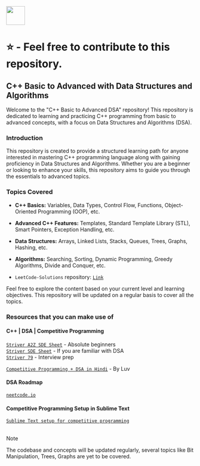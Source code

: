 <img src="https://user-images.githubusercontent.com/74038190/212284087-bbe7e430-757e-4901-90bf-4cd2ce3e1852.gif" width = "50">

# ⭐️ - Feel free to contribute to this repository.

## C++ Basic to Advanced with Data Structures and Algorithms

Welcome to the "C++ Basic to Advanced DSA" repository! This repository is dedicated to learning and practicing C++ programming from basic to advanced concepts, with a focus on Data Structures and Algorithms (DSA).

### Introduction

This repository is created to provide a structured learning path for anyone interested in mastering C++ programming language along with gaining proficiency in Data Structures and Algorithms. Whether you are a beginner or looking to enhance your skills, this repository aims to guide you through the essentials to advanced topics.

### Topics Covered

- **C++ Basics:** Variables, Data Types, Control Flow, Functions, Object-Oriented Programming (OOP), etc.
- **Advanced C++ Features:** Templates, Standard Template Library (STL), Smart Pointers, Exception Handling, etc.
- **Data Structures:** Arrays, Linked Lists, Stacks, Queues, Trees, Graphs, Hashing, etc.
- **Algorithms:** Searching, Sorting, Dynamic Programming, Greedy Algorithms, Divide and Conquer, etc.

- `LeetCode-Solutions` repository: [`Link`](https://github.com/mounishvatti/LeetCode-Solutions)

Feel free to explore the content based on your current level and learning objectives.
This repository will be updated on a regular basis to cover all the topics.

### Resources that you can make use of

#### C++ | DSA | Competitive Programming
[`Striver A2Z SDE Sheet`](https://takeuforward.org/strivers-a2z-dsa-course/strivers-a2z-dsa-course-sheet-2/) -  Absolute beginners<br>
[`Striver SDE Sheet`](https://takeuforward.org/interviews/strivers-sde-sheet-top-coding-interview-problems/) -  If you are familiar with DSA<br>
[`Striver 79`](https://takeuforward.org/interview-sheets/strivers-79-last-moment-dsa-sheet-ace-interviews/) -  Interview prep<br>

[`Competitive Programming + DSA in Hindi`](https://www.youtube.com/playlist?list=PLauivoElc3ggagradg8MfOZreCMmXMmJ-) - By Luv<br>

#### DSA Roadmap 
[`neetcode.io`](https://neetcode.io/roadmap) 

#### Competitive Programming Setup in Sublime Text

[`Sublime Text setup for competitive programming`](https://github.com/mounishvatti/competitive-programming-setup)
<br><br>
> [!NOTE]
> The codebase and concepts will be updated regularly, several topics like Bit Manipulation, Trees, Graphs are yet to be covered.
